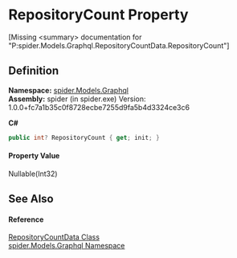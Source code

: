 # RepositoryCount Property


\[Missing &lt;summary&gt; documentation for "P:spider.Models.Graphql.RepositoryCountData.RepositoryCount"\]



## Definition
**Namespace:** <a href="a7324a28-4f46-beaa-9269-26a8fa385391">spider.Models.Graphql</a>  
**Assembly:** spider (in spider.exe) Version: 1.0.0+fc7a1b35c0f8728ecbe7255d9fa5b4d3324ce3c6

**C#**
``` C#
public int? RepositoryCount { get; init; }
```



#### Property Value
Nullable(Int32)

## See Also


#### Reference
<a href="e58309f7-e692-cd07-7beb-4b8d04f345ab">RepositoryCountData Class</a>  
<a href="a7324a28-4f46-beaa-9269-26a8fa385391">spider.Models.Graphql Namespace</a>  

